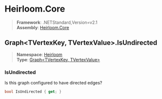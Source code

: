 # Heirloom.Core

> **Framework**: .NETStandard,Version=v2.1  
> **Assembly**: [Heirloom.Core][0]  

## Graph\<TVertexKey, TVertexValue>.IsUndirected

> **Namespace**: [Heirloom][0]  
> **Type**: [Graph\<TVertexKey, TVertexValue>][1]  

### IsUndirected

Is this graph configured to have directed edges?

```cs
bool IsUndirected { get; }
```

[0]: ../Heirloom.Core.md
[1]: Heirloom.Graph[TVertexKey,TVertexValue].md
